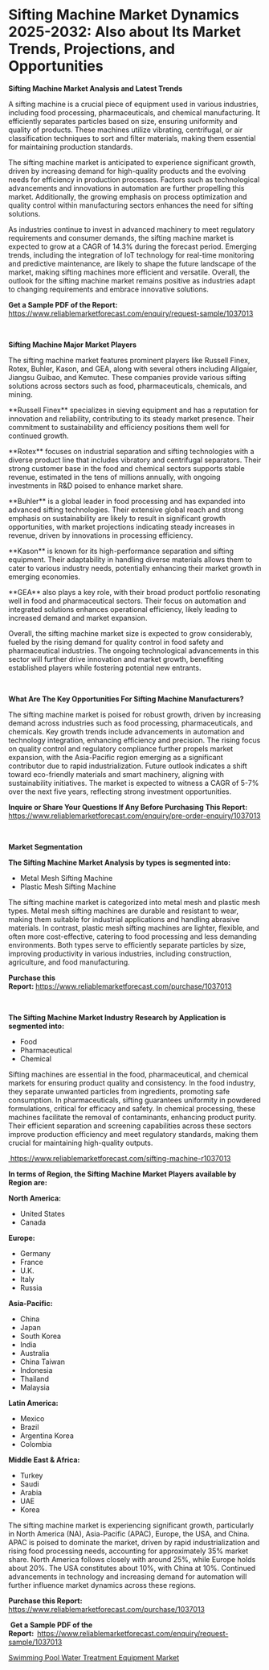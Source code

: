 <p><h1>Sifting Machine Market Dynamics 2025-2032: Also about Its Market Trends, Projections, and Opportunities</h1></p><p><strong>Sifting Machine Market Analysis and Latest Trends</strong></p>
<p><p>A sifting machine is a crucial piece of equipment used in various industries, including food processing, pharmaceuticals, and chemical manufacturing. It efficiently separates particles based on size, ensuring uniformity and quality of products. These machines utilize vibrating, centrifugal, or air classification techniques to sort and filter materials, making them essential for maintaining production standards.</p><p>The sifting machine market is anticipated to experience significant growth, driven by increasing demand for high-quality products and the evolving needs for efficiency in production processes. Factors such as technological advancements and innovations in automation are further propelling this market. Additionally, the growing emphasis on process optimization and quality control within manufacturing sectors enhances the need for sifting solutions.</p><p>As industries continue to invest in advanced machinery to meet regulatory requirements and consumer demands, the sifting machine market is expected to grow at a CAGR of 14.3% during the forecast period. Emerging trends, including the integration of IoT technology for real-time monitoring and predictive maintenance, are likely to shape the future landscape of the market, making sifting machines more efficient and versatile. Overall, the outlook for the sifting machine market remains positive as industries adapt to changing requirements and embrace innovative solutions.</p></p>
<p><strong>Get a Sample PDF of the Report:&nbsp;</strong> <a href="https://www.reliablemarketforecast.com/enquiry/request-sample/1037013?utm_campaign=2274&utm_medium=2&utm_source=Github&utm_content=ia&utm_term=21022025&utm_id=sifting-machine">https://www.reliablemarketforecast.com/enquiry/request-sample/1037013</a></p>
<p>&nbsp;</p>
<p><strong>Sifting Machine Major Market Players</strong></p>
<p><p>The sifting machine market features prominent players like Russell Finex, Rotex, Buhler, Kason, and GEA, along with several others including Allgaier, Jiangsu Guibao, and Kemutec. These companies provide various sifting solutions across sectors such as food, pharmaceuticals, chemicals, and mining.</p><p>**Russell Finex** specializes in sieving equipment and has a reputation for innovation and reliability, contributing to its steady market presence. Their commitment to sustainability and efficiency positions them well for continued growth.</p><p>**Rotex** focuses on industrial separation and sifting technologies with a diverse product line that includes vibratory and centrifugal separators. Their strong customer base in the food and chemical sectors supports stable revenue, estimated in the tens of millions annually, with ongoing investments in R&D poised to enhance market share.</p><p>**Buhler** is a global leader in food processing and has expanded into advanced sifting technologies. Their extensive global reach and strong emphasis on sustainability are likely to result in significant growth opportunities, with market projections indicating steady increases in revenue, driven by innovations in processing efficiency.</p><p>**Kason** is known for its high-performance separation and sifting equipment. Their adaptability in handling diverse materials allows them to cater to various industry needs, potentially enhancing their market growth in emerging economies.</p><p>**GEA** also plays a key role, with their broad product portfolio resonating well in food and pharmaceutical sectors. Their focus on automation and integrated solutions enhances operational efficiency, likely leading to increased demand and market expansion.</p><p>Overall, the sifting machine market size is expected to grow considerably, fueled by the rising demand for quality control in food safety and pharmaceutical industries. The ongoing technological advancements in this sector will further drive innovation and market growth, benefiting established players while fostering potential new entrants.</p></p>
<p>&nbsp;</p>
<p><strong>What Are The Key Opportunities For Sifting Machine Manufacturers?</strong></p>
<p><p>The sifting machine market is poised for robust growth, driven by increasing demand across industries such as food processing, pharmaceuticals, and chemicals. Key growth trends include advancements in automation and technology integration, enhancing efficiency and precision. The rising focus on quality control and regulatory compliance further propels market expansion, with the Asia-Pacific region emerging as a significant contributor due to rapid industrialization. Future outlook indicates a shift toward eco-friendly materials and smart machinery, aligning with sustainability initiatives. The market is expected to witness a CAGR of 5-7% over the next five years, reflecting strong investment opportunities.</p></p>
<p><strong>Inquire or Share Your Questions If Any Before Purchasing This Report:</strong> <a href="https://www.reliablemarketforecast.com/enquiry/pre-order-enquiry/1037013?utm_campaign=2274&utm_medium=2&utm_source=Github&utm_content=ia&utm_term=21022025&utm_id=sifting-machine">https://www.reliablemarketforecast.com/enquiry/pre-order-enquiry/1037013</a></p>
<p>&nbsp;</p>
<p><strong>Market Segmentation</strong></p>
<p><strong>The Sifting Machine Market Analysis by types is segmented into:</strong></p>
<p><ul><li>Metal Mesh Sifting Machine</li><li>Plastic Mesh Sifting Machine</li></ul></p>
<p><p>The sifting machine market is categorized into metal mesh and plastic mesh types. Metal mesh sifting machines are durable and resistant to wear, making them suitable for industrial applications and handling abrasive materials. In contrast, plastic mesh sifting machines are lighter, flexible, and often more cost-effective, catering to food processing and less demanding environments. Both types serve to efficiently separate particles by size, improving productivity in various industries, including construction, agriculture, and food manufacturing.</p></p>
<p><strong>Purchase this Report:&nbsp;</strong><a href="https://www.reliablemarketforecast.com/purchase/1037013?utm_campaign=2274&utm_medium=2&utm_source=Github&utm_content=ia&utm_term=21022025&utm_id=sifting-machine">https://www.reliablemarketforecast.com/purchase/1037013</a></p>
<p>&nbsp;</p>
<p><strong>The Sifting Machine Market Industry Research by Application is segmented into:</strong></p>
<p><ul><li>Food</li><li>Pharmaceutical</li><li>Chemical</li></ul></p>
<p><p>Sifting machines are essential in the food, pharmaceutical, and chemical markets for ensuring product quality and consistency. In the food industry, they separate unwanted particles from ingredients, promoting safe consumption. In pharmaceuticals, sifting guarantees uniformity in powdered formulations, critical for efficacy and safety. In chemical processing, these machines facilitate the removal of contaminants, enhancing product purity. Their efficient separation and screening capabilities across these sectors improve production efficiency and meet regulatory standards, making them crucial for maintaining high-quality outputs.</p></p>
<p><a href="https://www.reliablemarketforecast.com/sifting-machine-r1037013?utm_campaign=2274&utm_medium=2&utm_source=Github&utm_content=ia&utm_term=21022025&utm_id=sifting-machine">&nbsp;https://www.reliablemarketforecast.com/sifting-machine-r1037013</a></p>
<p><strong>In terms of Region, the Sifting Machine Market Players available by Region are:</strong></p>
<p>
    <p> <strong> North America: </strong>
        <ul>
            <li>United States</li>
            <li>Canada</li>
        </ul>
        </p> 
    <p> <strong> Europe: </strong>
        <ul>
            <li>Germany</li>
            <li>France</li>
            <li>U.K.</li>
            <li>Italy</li>
            <li>Russia</li>
        </ul>
        </p> 
    <p> <strong> Asia-Pacific: </strong>
        <ul>
            <li>China</li>
            <li>Japan</li>
            <li>South Korea</li>
            <li>India</li>
            <li>Australia</li>
            <li>China Taiwan</li>
            <li>Indonesia</li>
            <li>Thailand</li>
            <li>Malaysia</li>
        </ul>
        </p> 
    <p> <strong> Latin America: </strong>
        <ul>
            <li>Mexico</li>
            <li>Brazil</li>
            <li>Argentina Korea</li>
            <li>Colombia</li>
        </ul>
        </p> 
    <p> <strong> Middle East & Africa: </strong>
        <ul>
            <li>Turkey</li>
            <li>Saudi</li>
            <li>Arabia</li>
            <li>UAE</li>
            <li>Korea</li>
        </ul>
    </p>
    </p>
<p><p>The sifting machine market is experiencing significant growth, particularly in North America (NA), Asia-Pacific (APAC), Europe, the USA, and China. APAC is poised to dominate the market, driven by rapid industrialization and rising food processing needs, accounting for approximately 35% market share. North America follows closely with around 25%, while Europe holds about 20%. The USA constitutes about 10%, with China at 10%. Continued advancements in technology and increasing demand for automation will further influence market dynamics across these regions.</p></p>
<p><strong>Purchase this Report: </strong><a href="https://www.reliablemarketforecast.com/purchase/1037013?utm_campaign=2274&utm_medium=2&utm_source=Github&utm_content=ia&utm_term=21022025&utm_id=sifting-machine">https://www.reliablemarketforecast.com/purchase/1037013</a></p>
<p>&nbsp;<strong>Get a Sample PDF of the Report:&nbsp;&nbsp;</strong><a href="https://www.reliablemarketforecast.com/enquiry/request-sample/1037013?utm_campaign=2274&utm_medium=2&utm_source=Github&utm_content=ia&utm_term=21022025&utm_id=sifting-machine">https://www.reliablemarketforecast.com/enquiry/request-sample/1037013</a></p>
<p><strong></strong></p>
<p><p><a href="https://github.com/AngelaWalsh696/Market-Research-Report-List-1/blob/main/swimming-pool-water-treatment-equipment-market.md?utm_campaign=2274&utm_medium=2&utm_source=Github&utm_content=ia&utm_term=21022025&utm_id=sifting-machine">Swimming Pool Water Treatment Equipment Market</a></p></p>